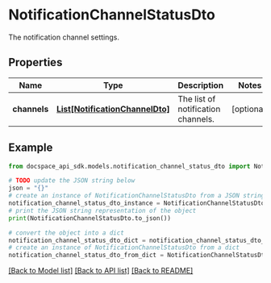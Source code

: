 # NotificationChannelStatusDto
The notification channel settings.

## Properties

Name | Type | Description | Notes
------------ | ------------- | ------------- | -------------
**channels** | [**List[NotificationChannelDto]**](NotificationChannelDto.md) | The list of notification channels. | [optional] 

## Example

```python
from docspace_api_sdk.models.notification_channel_status_dto import NotificationChannelStatusDto

# TODO update the JSON string below
json = "{}"
# create an instance of NotificationChannelStatusDto from a JSON string
notification_channel_status_dto_instance = NotificationChannelStatusDto.from_json(json)
# print the JSON string representation of the object
print(NotificationChannelStatusDto.to_json())

# convert the object into a dict
notification_channel_status_dto_dict = notification_channel_status_dto_instance.to_dict()
# create an instance of NotificationChannelStatusDto from a dict
notification_channel_status_dto_from_dict = NotificationChannelStatusDto.from_dict(notification_channel_status_dto_dict)
```
[[Back to Model list]](../README.md#documentation-for-models) [[Back to API list]](../README.md#documentation-for-api-endpoints) [[Back to README]](../README.md)


